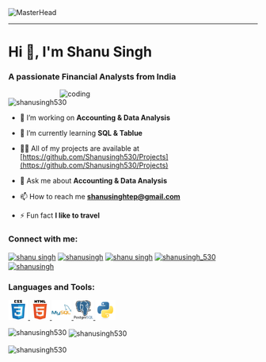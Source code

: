 <img align="top" alt="MasterHead" width="100%" height="200" src="https://static.wixstatic.com/media/6c3893_60b02f5779ab4a239a715f41ba6a007e~mv2_d_5000_1447_s_2.gif">
<hr>
<h1>Hi 👋, I'm Shanu Singh</h1>
<h3>A passionate Financial Analysts from India</h3>
<img align="right" alt="coding" width="400" src="https://i.pinimg.com/originals/fc/71/63/fc71635c7f1b09ed30413f59bb749582.gif"
<p align="left"> <img src="https://komarev.com/ghpvc/?username=shanusingh530&label=Profile%20views&color=0e75b6&style=flat" alt="shanusingh530" /> </p>

- 🔭 I’m working on **Accounting & Data Analysis**

- 🌱 I’m currently learning **SQL & Tablue**

- 👨‍💻 All of my projects are available at [https://github.com/Shanusingh530/Projects](https://github.com/Shanusingh530/Projects)

- 💬 Ask me about **Accounting & Data Analysis**

- 📫 How to reach me **shanusinghtep@gmail.com**

- ⚡ Fun fact **I like to travel**

<h3 align="left">Connect with me:</h3>
<p align="left">
<a href="https://linkedin.com/in/shanu singh" target="blank"><img align="center" src="https://raw.githubusercontent.com/rahuldkjain/github-profile-readme-generator/master/src/images/icons/Social/linked-in-alt.svg" alt="shanu singh" height="30" width="40" /></a>
<a href="https://kaggle.com/shanusingh" target="blank"><img align="center" src="https://raw.githubusercontent.com/rahuldkjain/github-profile-readme-generator/master/src/images/icons/Social/kaggle.svg" alt="shanusingh" height="30" width="40" /></a>
<a href="https://fb.com/shanu singh" target="blank"><img align="center" src="https://raw.githubusercontent.com/rahuldkjain/github-profile-readme-generator/master/src/images/icons/Social/facebook.svg" alt="shanu singh" height="30" width="40" /></a>
<a href="https://instagram.com/shanusingh_530" target="blank"><img align="center" src="https://raw.githubusercontent.com/rahuldkjain/github-profile-readme-generator/master/src/images/icons/Social/instagram.svg" alt="shanusingh_530" height="30" width="40" /></a>
<a href="https://www.youtube.com/c/shanusingh" target="blank"><img align="center" src="https://raw.githubusercontent.com/rahuldkjain/github-profile-readme-generator/master/src/images/icons/Social/youtube.svg" alt="shanusingh" height="30" width="40" /></a>
</p>

<h3 align="left">Languages and Tools:</h3>
<p align="left"> <a href="https://www.w3schools.com/css/" target="_blank" rel="noreferrer"> <img src="https://raw.githubusercontent.com/devicons/devicon/master/icons/css3/css3-original-wordmark.svg" alt="css3" width="40" height="40"/> </a> <a href="https://www.w3.org/html/" target="_blank" rel="noreferrer"> <img src="https://raw.githubusercontent.com/devicons/devicon/master/icons/html5/html5-original-wordmark.svg" alt="html5" width="40" height="40"/> </a> <a href="https://www.mysql.com/" target="_blank" rel="noreferrer"> <img src="https://raw.githubusercontent.com/devicons/devicon/master/icons/mysql/mysql-original-wordmark.svg" alt="mysql" width="40" height="40"/> </a> <a href="https://www.postgresql.org" target="_blank" rel="noreferrer"> <img src="https://raw.githubusercontent.com/devicons/devicon/master/icons/postgresql/postgresql-original-wordmark.svg" alt="postgresql" width="40" height="40"/> </a> <a href="https://www.python.org" target="_blank" rel="noreferrer"> <img src="https://raw.githubusercontent.com/devicons/devicon/master/icons/python/python-original.svg" alt="python" width="40" height="40"/> </a> </p>

<p><img align="left" src="https://github-readme-stats.vercel.app/api/top-langs?username=shanusingh530&show_icons=true&locale=en&layout=compact" alt="shanusingh530" /></p>

<p>&nbsp;<img align="center" src="https://github-readme-stats.vercel.app/api?username=shanusingh530&show_icons=true&locale=en" alt="shanusingh530" /></p>

<p><img align="center" src="https://github-readme-streak-stats.herokuapp.com/?user=shanusingh530&" alt="shanusingh530" /></p>
